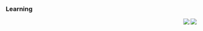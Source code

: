 ### Learning 

<a href="https://github.com/anuraghazra/github-readme-stats">
<img align="right" src="https://github-readme-stats.vercel.app/api?username=muujian&show_icons=true&icon_color=0366d6&text_color=24292e&bg_color=ffffff&hide_title=true&theme=buefy" />
</a>
<a href="https://github.com/anuraghazra/github-readme-stats">
<img align="right" src="https://github-readme-stats.vercel.app/api/top-langs/?username=muujian&layout=compact" />
</a>

<!--
**MuuJian/MuuJian** is a ✨ _special_ ✨ repository because its `README.md` (this file) appears on your GitHub profile.
- 🔭 I’m currently working on ...
- 🌱 I’m currently learning ...
- 👯 I’m looking to collaborate on ...
- 🤔 I’m looking for help with ...
- 💬 Ask me about ...
- 📫 How to reach me: ...
- 😄 Pronouns: ...
- ⚡ Fun fact: ...
-->
